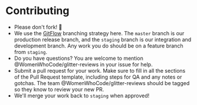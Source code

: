 # Contributing

- Please don't fork! :fork_and_knife:
- We use the [GitFlow](https://www.atlassian.com/git/tutorials/comparing-workflows#gitflow-workflow) branching strategy here. The `master` branch is our production release branch, and the `staging` branch is our integration and development branch. Any work you do should be on a feature branch from `staging`.
- Do you have questions? You are welcome to mention @WomenWhoCode/glitter-reviews in your issue for help. 
- Submit a pull request for your work. Make sure to fill in all the sections of the Pull Request template, including steps for QA and any notes or gotchas. The team @WomenWhoCode/glitter-reviews should be tagged so they know to review your new PR.
- We'll merge your work back to `staging` when approved!

